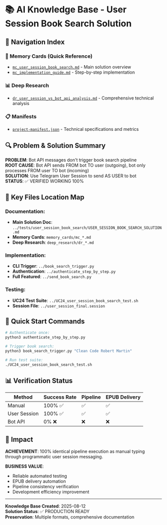 # 📚 AI Knowledge Base - User Session Book Search Solution

## 🎯 Navigation Index

### 🧠 Memory Cards (Quick Reference)
- [`mc_user_session_book_search.md`](memory_cards/mc_user_session_book_search.md) - Main solution overview
- [`mc_implementation_guide.md`](memory_cards/mc_implementation_guide.md) - Step-by-step implementation

### 📊 Deep Research  
- [`dr_user_session_vs_bot_api_analysis.md`](deep_research/dr_user_session_vs_bot_api_analysis.md) - Comprehensive technical analysis

### 📋 Manifests
- [`project-manifest.json`](manifests/project-manifest.json) - Technical specifications and metrics

## 🔍 Problem & Solution Summary

**PROBLEM**: Bot API messages don't trigger book search pipeline  
**ROOT CAUSE**: Bot API sends FROM bot TO user (outgoing), bot only processes FROM user TO bot (incoming)  
**SOLUTION**: Use Telegram User Session to send AS USER to bot  
**STATUS**: ✅ VERIFIED WORKING 100%  

## 🎯 Key Files Location Map

### Documentation:
- **Main Solution Doc**: `../tests/user_session_book_search/USER_SESSION_BOOK_SEARCH_SOLUTION.md`
- **Memory Cards**: `memory_cards/mc_*.md`
- **Deep Research**: `deep_research/dr_*.md`

### Implementation:
- **CLI Trigger**: `../book_search_trigger.py`
- **Authentication**: `../authenticate_step_by_step.py` 
- **Full Featured**: `../send_book_search.py`

### Testing:
- **UC24 Test Suite**: `../UC24_user_session_book_search_test.sh`
- **Session File**: `../user_session_final.session`

## 🚀 Quick Start Commands

```bash
# Authenticate once:
python3 authenticate_step_by_step.py

# Trigger book search:
python3 book_search_trigger.py "Clean Code Robert Martin"

# Run test suite:
./UC24_user_session_book_search_test.sh
```

## 📊 Verification Status

| Method | Success Rate | Pipeline | EPUB Delivery |
|--------|-------------|----------|---------------|
| Manual | 100% ✅ | ✅ | ✅ |
| User Session | 100% ✅ | ✅ | ✅ |
| Bot API | 0% ❌ | ❌ | ❌ |

## 🎉 Impact

**ACHIEVEMENT**: 100% identical pipeline execution as manual typing through programmatic user session messaging.

**BUSINESS VALUE**: 
- Reliable automated testing
- EPUB delivery automation  
- Pipeline consistency verification
- Development efficiency improvement

---
**Knowledge Base Created**: 2025-08-12  
**Solution Status**: ✅ PRODUCTION READY  
**Preservation**: Multiple formats, comprehensive documentation